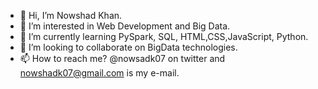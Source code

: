 - 👋 Hi, I’m Nowshad Khan.
- 👀 I’m interested in Web Development and Big Data.
- 🌱 I’m currently learning PySpark, SQL, HTML,CSS,JavaScript, Python.
- 💞️ I’m looking to collaborate on BigData technologies.
- 📫 How to reach me? @nowsadk07 on twitter and nowshadk07@gmail.com is my e-mail.

<!---
nowshadk07/nowshadk07 is a ✨ special ✨ repository because its `README.md` (this file) appears on your GitHub profile.
You can click the Preview link to take a look at your changes.
--->
